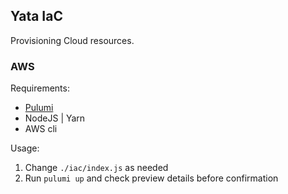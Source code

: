 ## Yata IaC

Provisioning Cloud resources.

### AWS

Requirements:

- [Pulumi](https://www.pulumi.com/docs/get-started/aws/begin/)
- NodeJS | Yarn
- AWS cli

Usage:

1) Change `./iac/index.js` as needed
2) Run `pulumi up` and check preview details before confirmation
